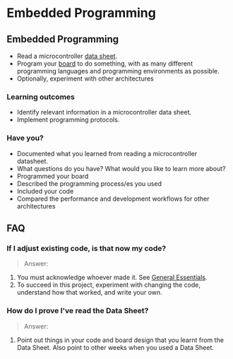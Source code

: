 # Embedded Programming

## Embedded Programming

* Read a microcontroller [data sheet](http://academy.cba.mit.edu/classes/embedded_programming/doc8183.pdf).
* Program your [board](http://academy.cba.mit.edu/classes/electronics_design/index.html) to do something, with as many different programming languages and programming environments as possible.
* Optionally, experiment with other architectures

### Learning outcomes

* Identify relevant information in a microcontroller data sheet.
* Implement programming protocols.

### Have you?

* Documented what you learned from reading a microcontroller datasheet.
* What questions do you have? What would you like to learn more about?
* Programmed your board
* Described the programming process/es you used
* Included your code
* Compared the performance and development workflows for other architectures

## FAQ

### If I adjust existing code, is that now my code?
> Answer:
1. You must acknowledge whoever made it. See [General Essentials](general_essentials.md).
2. To succeed in this project, experiment with changing the code, understand how that worked, and write your own.

### How do I prove I've read the Data Sheet?
> Answer:
1. Point out things in your code and board design that you learnt from the Data Sheet. Also point to other weeks when you used a Data Sheet.

